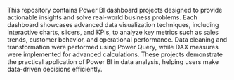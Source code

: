 This repository contains Power BI dashboard projects designed to provide actionable insights and solve real-world business problems. Each dashboard showcases advanced data visualization techniques, including interactive charts, slicers, and KPIs, to analyze key metrics such as sales trends, customer behavior, and operational performance. Data cleaning and transformation were performed using Power Query, while DAX measures were implemented for advanced calculations. These projects demonstrate the practical application of Power BI in data analysis, helping users make data-driven decisions efficiently.
